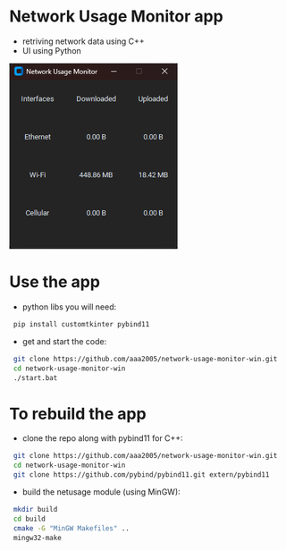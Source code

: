 # Network Usage Monitor app

- retriving network data using C++
- UI using Python
  
![Network Usage Monitor App](imgs/num.png)


# Use the app
- python libs you will need:
```python
 pip install customtkinter pybind11
```
- get and start the code:
```bash
 git clone https://github.com/aaa2005/network-usage-monitor-win.git 
 cd network-usage-monitor-win
 ./start.bat
```

# To rebuild the app

- clone the repo along with pybind11 for C++:
```bash
 git clone https://github.com/aaa2005/network-usage-monitor-win.git 
 cd network-usage-monitor-win
 git clone https://github.com/pybind/pybind11.git extern/pybind11
```
- build the netusage module (using MinGW):
```bash
 mkdir build
 cd build
 cmake -G "MinGW Makefiles" ..
 mingw32-make
```
